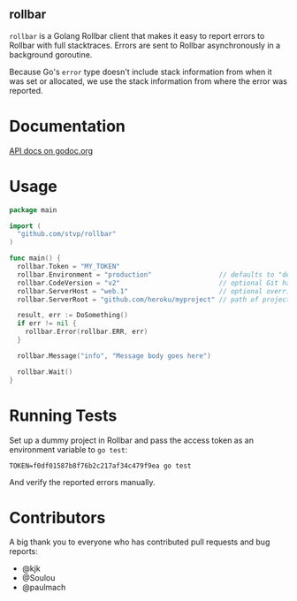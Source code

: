 rollbar
-------

`rollbar` is a Golang Rollbar client that makes it easy to report errors to
Rollbar with full stacktraces. Errors are sent to Rollbar asynchronously in a
background goroutine.

Because Go's `error` type doesn't include stack information from when it was set
or allocated, we use the stack information from where the error was reported.

Documentation
=============

[API docs on godoc.org](http://godoc.org/github.com/stvp/rollbar)

Usage
=====

```go
package main

import (
  "github.com/stvp/rollbar"
)

func main() {
  rollbar.Token = "MY_TOKEN"
  rollbar.Environment = "production"                 // defaults to "development"
  rollbar.CodeVersion = "v2"                         // optional Git hash/branch/tag (required for GitHub integration)
  rollbar.ServerHost = "web.1"                       // optional override; defaults to hostname
  rollbar.ServerRoot = "github.com/heroku/myproject" // path of project (required for GitHub integration and non-project stacktrace collapsing)

  result, err := DoSomething()
  if err != nil {
    rollbar.Error(rollbar.ERR, err)
  }

  rollbar.Message("info", "Message body goes here")

  rollbar.Wait()
}
```

Running Tests
=============

Set up a dummy project in Rollbar and pass the access token as an environment
variable to `go test`:

    TOKEN=f0df01587b8f76b2c217af34c479f9ea go test

And verify the reported errors manually.

Contributors
============

A big thank you to everyone who has contributed pull requests and bug reports:

* @kjk
* @Soulou
* @paulmach

